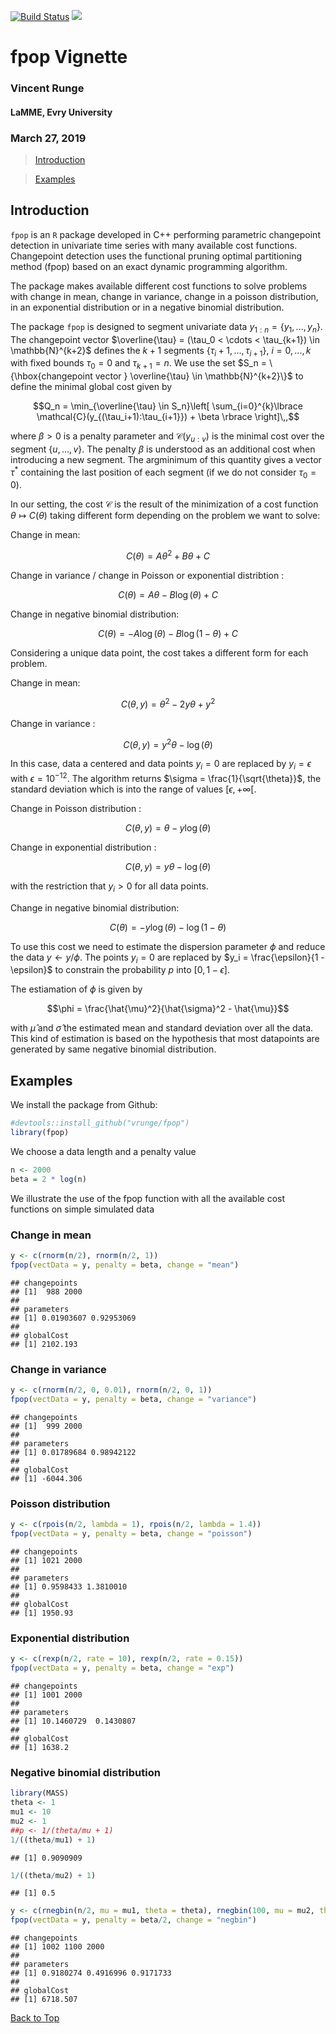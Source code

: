 <a id="top"></a>

[![Build Status](https://travis-ci.com/vrunge/gfpop.svg?branch=master)](https://travis-ci.com/vrunge/gfpop)
[![](https://img.shields.io/badge/docs-vignettes-blue.svg)](https://github.com/vrunge/gfpop)

<!-- 
%\VignetteEngine{knitr::rmarkdown} 
%\VignetteIndexEntry{An Introduction to gfpop}
--> 

# fpop Vignette
### Vincent Runge
#### LaMME, Evry University
### March 27, 2019

> [Introduction](#intro)

> [Examples](#ex)

<a id="intro"></a>

## Introduction

`fpop` is an `R` package developed in C++ performing parametric changepoint detection in univariate time series with many available cost functions. Changepoint detection uses the functional pruning optimal partitioning method (fpop) based on an exact dynamic programming algorithm.

The package makes available different cost functions to solve problems with change in mean, change in variance, change in a poisson distribution, in an exponential distribution or in a negative binomial distribution.

The package `fpop` is designed to segment univariate data $y_{1:n} = \{y_1,...,y_n\}$. The changepoint vector $\overline{\tau} = (\tau_0 < \cdots < \tau_{k+1}) \in \mathbb{N}^{k+2}$ defines the $k+1$ segments $\{\tau_i+1,...,\tau_{i+1}\}$, $i = 0,...,k$ with fixed bounds $\tau_0 = 0$ and  $\tau_{k+1} = n$. We use the set $S_n = \{\hbox{changepoint vector } \overline{\tau} \in \mathbb{N}^{k+2}\}$ to define the minimal global cost given by

$$Q_n = \min_{\overline{\tau} \in S_n}\left[ \sum_{i=0}^{k}\lbrace \mathcal{C}(y_{(\tau_i+1):\tau_{i+1}}) + \beta \rbrace \right]\,,$$

where $\beta > 0$ is a penalty parameter and $\mathcal{C}(y_{u:v})$ is the minimal cost over the segment $\{u,...,v\}$. The penalty $\beta$ is understood as an additional cost when introducing a new segment. The argminimum of this quantity gives a vector $\tau^*$ containing the last position of each segment (if we do not consider $\tau_0 = 0$).

In our setting, the cost $\mathcal{C}$ is the result of the minimization of a cost function $\theta \mapsto C(\theta)$ taking different form depending on the problem we want to solve:

Change in mean:

$$C(\theta) = A \theta^2 + B \theta + C$$

Change in variance / change in Poisson or exponential distribtion :

$$C(\theta) = A \theta - B \log(\theta) + C$$

Change in negative binomial distribution:

$$C(\theta) = - A \log(\theta) - B \log(1-\theta) + C$$

Considering a unique data point, the cost takes a different form for each problem.

Change in mean:

$$C(\theta, y) = \theta^2 - 2y \theta + y^2$$

Change in variance :

$$C(\theta, y)  = y^2 \theta - \log(\theta)$$

In this case, data a centered and data points $y_i = 0$ are replaced by $y_i = \epsilon$ with $\epsilon = 10^{-12}$. The algorithm returns $\sigma = \frac{1}{\sqrt{\theta}}$, the standard deviation which is into the range of values $[\epsilon, +\infty[$.


Change in Poisson distribution :

$$C(\theta, y)  = \theta - y \log(\theta)$$

Change in exponential distribution :

$$C(\theta, y)  = y\theta - \log(\theta)$$

with the restriction that $y_i > 0$ for all data points.

Change in negative binomial distribution:

$$C(\theta) = - y \log(\theta) - \log(1-\theta)$$

To use this cost we need to estimate the dispersion parameter $\phi$ and reduce the data $y \leftarrow y / \phi$.
The points $y_i = 0$ are replaced by $y_i = \frac{\epsilon}{1 - \epsilon}$ to constrain the probability $p$ into $[0, 1- \epsilon]$.

The estiamation of $\phi$ is given by

$$\phi = \frac{\hat{\mu}^2}{\hat{\sigma}^2 - \hat{\mu}}$$

with $\hat{\mu}$ and $\hat{\sigma}$ the estimated mean and standard deviation over all the data. This kind of estimation is based on the hypothesis that most datapoints are generated by same negative binomial distribution.


<a id="ex"></a>

## Examples

We install the package from Github:

```r
#devtools::install_github("vrunge/fpop")
library(fpop)
```

We choose a data length and a penalty value

```r
n <- 2000
beta = 2 * log(n)
```

We illustrate the use of the fpop function with all the available cost functions on simple simulated data

### Change in mean


```r
y <- c(rnorm(n/2), rnorm(n/2, 1))
fpop(vectData = y, penalty = beta, change = "mean")
```

```
## changepoints
## [1]  988 2000
## 
## parameters
## [1] 0.01903607 0.92953069
## 
## globalCost
## [1] 2102.193
```

### Change in variance


```r
y <- c(rnorm(n/2, 0, 0.01), rnorm(n/2, 0, 1))
fpop(vectData = y, penalty = beta, change = "variance")
```

```
## changepoints
## [1]  999 2000
## 
## parameters
## [1] 0.01789684 0.98942122
## 
## globalCost
## [1] -6044.306
```

### Poisson distribution


```r
y <- c(rpois(n/2, lambda = 1), rpois(n/2, lambda = 1.4))
fpop(vectData = y, penalty = beta, change = "poisson")
```

```
## changepoints
## [1] 1021 2000
## 
## parameters
## [1] 0.9598433 1.3810010
## 
## globalCost
## [1] 1950.93
```


### Exponential distribution


```r
y <- c(rexp(n/2, rate = 10), rexp(n/2, rate = 0.15))
fpop(vectData = y, penalty = beta, change = "exp")
```

```
## changepoints
## [1] 1001 2000
## 
## parameters
## [1] 10.1460729  0.1430807
## 
## globalCost
## [1] 1638.2
```


### Negative binomial distribution


```r
library(MASS)
theta <- 1
mu1 <- 10
mu2 <- 1
##p <- 1/(theta/mu + 1)
1/((theta/mu1) + 1)
```

```
## [1] 0.9090909
```

```r
1/((theta/mu2) + 1)
```

```
## [1] 0.5
```

```r
y <- c(rnegbin(n/2, mu = mu1, theta = theta), rnegbin(100, mu = mu2, theta = theta), rnegbin(n/2 - 100, mu = mu1, theta = theta))
fpop(vectData = y, penalty = beta/2, change = "negbin")
```

```
## changepoints
## [1] 1002 1100 2000
## 
## parameters
## [1] 0.9180274 0.4916996 0.9171733
## 
## globalCost
## [1] 6718.507
```

[Back to Top](#top)

